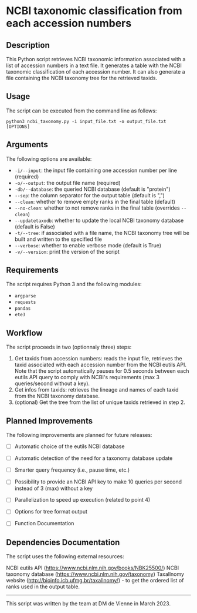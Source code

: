 # NCBI taxonomic classification from each accession numbers

## Description
This Python script retrieves NCBI taxonomic information associated with a list of accession numbers in a text file. It generates a table with the NCBI taxonomic classification of each accession number. It can also generate a file containing the NCBI taxonomy tree for the retrieved taxids.

## Usage
The script can be executed from the command line as follows:


```shell
python3 ncbi_taxonomy.py -i input_file.txt -o output_file.txt [OPTIONS]
```

## Arguments
The following options are available:

- `-i/--input`: the input file containing one accession number per line (required)
- `-o/--output`: the output file name (required)
- `-db/--database`: the queried NCBI database (default is "protein")
- `--sep`: the column separator for the output table (default is ",")
- `--clean`: whether to remove empty ranks in the final table (default)
- `--no-clean`: whether to not remove ranks in the final table (overrides `--clean`)
- `--updatetaxodb`: whether to update the local NCBI taxonomy database (default is False)
- `-t/--tree`: if associated with a file name, the NCBI taxonomy tree will be built and written to the specified file
- `--verbose`: whether to enable verbose mode (default is True)
- `-v/--version`: print the version of the script


## Requirements

The script requires Python 3 and the following modules:

- `argparse`
- `requests`
- `pandas`
- `ete3`

## Workflow

The script proceeds in two (optionnaly three) steps:

1. Get taxids from accession numbers: reads the input file, retrieves the taxid associated with each accession number from the NCBI eutils API. Note that the script automatically pauses for 0.5 seconds between each eutils API query to comply with NCBI's requirements (max 3 queries/second without a key).
2. Get infos from taxids: retrieves the lineage and names of each taxid from the NCBI taxonomy database.
3. (optional) Get the tree from the list of unique taxids retrieved in step 2.

## Planned Improvements
The following improvements are planned for future releases:

- [ ] Automatic choice of the eutils NCBI database
- [ ] Automatic detection of the need for a taxonomy database update
- [ ] Smarter query frequency (i.e., pause time, etc.)
- [ ] Possibility to provide an NCBI API key to make 10 queries per second instead of 3 (max) without a key
- [ ] Parallelization to speed up execution (related to point 4)
- [ ] Options for tree format output
- [ ] Function Documentation


## Dependencies Documentation
The script uses the following external resources:

NCBI eutils API (https://www.ncbi.nlm.nih.gov/books/NBK25500/)
NCBI taxonomy database (https://www.ncbi.nlm.nih.gov/taxonomy)
Taxallnomy website (http://bioinfo.icb.ufmg.br/taxallnomy/) - to get the ordered list of ranks used in the output table.

___

This script was written by the team at DM de Vienne in March 2023.